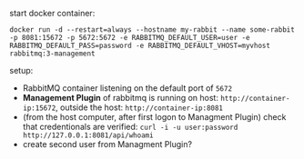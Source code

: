 start docker container:
    
    docker run -d --restart=always --hostname my-rabbit --name some-rabbit -p 8081:15672 -p 5672:5672 -e RABBITMQ_DEFAULT_USER=user -e RABBITMQ_DEFAULT_PASS=password -e RABBITMQ_DEFAULT_VHOST=myvhost rabbitmq:3-management

setup:

- RabbitMQ container listening on the default port of `5672`
- **Management Plugin** of rabbitmq is running on host: `http://container-ip:15672`, outside the host: `http://container-ip:8081`
- (from the host computer, after first logon to Managment Plugin) check that credentionals are verified: `curl -i -u user:password http://127.0.0.1:8081/api/whoami`
- create second user from Managment Plugin?

